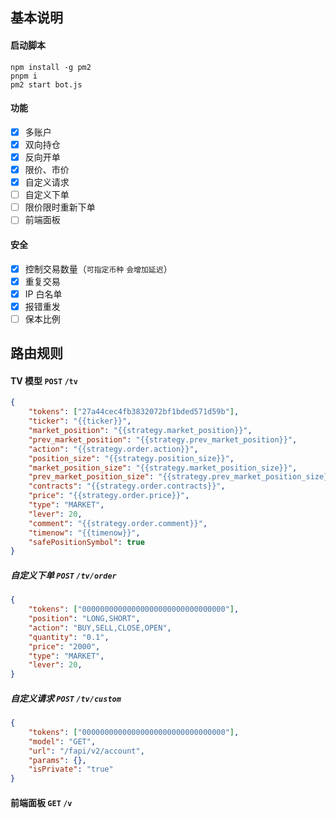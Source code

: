 ## 基本说明

#### 启动脚本

```npm
npm install -g pm2
pnpm i
pm2 start bot.js
```

#### 功能

-   [x] 多账户
-   [x] 双向持仓
-   [x] 反向开单
-   [x] 限价、市价
-   [x] 自定义请求
-   [ ] 自定义下单
-   [ ] 限价限时重新下单
-   [ ] 前端面板

#### 安全

-   [x] 控制交易数量（`可指定币种` `会增加延迟`）
-   [x] 重复交易
-   [x] IP 白名单
-   [x] 报错重发
-   [ ] 保本比例

## 路由规则

#### TV 模型 `POST` `/tv`

```json
{
    "tokens": ["27a44cec4fb3832072bf1bded571d59b"],
    "ticker": "{{ticker}}",
    "market_position": "{{strategy.market_position}}",
    "prev_market_position": "{{strategy.prev_market_position}}",
    "action": "{{strategy.order.action}}",
    "position_size": "{{strategy.position_size}}",
    "market_position_size": "{{strategy.market_position_size}}",
    "prev_market_position_size": "{{strategy.prev_market_position_size}}",
    "contracts": "{{strategy.order.contracts}}",
    "price": "{{strategy.order.price}}",
    "type": "MARKET",
    "lever": 20,
    "comment": "{{strategy.order.comment}}",
    "timenow": "{{timenow}}",
    "safePositionSymbol": true
}
```

##### 自定义下单 `POST` `/tv/order`

```json
{
    "tokens": ["00000000000000000000000000000000"],
    "position": "LONG,SHORT",
    "action": "BUY,SELL,CLOSE,OPEN",
    "quantity": "0.1",
    "price": "2000",
    "type": "MARKET",
    "lever": 20,
}
```
##### 自定义请求 `POST` `/tv/custom`

```json
{
    "tokens": ["00000000000000000000000000000000"],
    "model": "GET",
    "url": "/fapi/v2/account",
    "params": {},
    "isPrivate": "true"
}
```

#### 前端面板 `GET` `/v`
